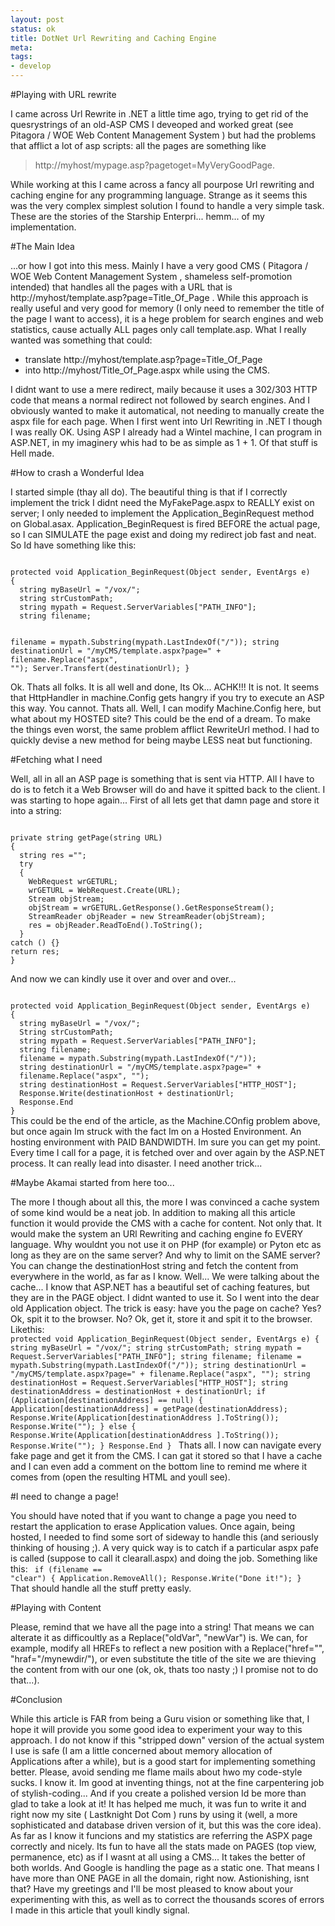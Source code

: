 ```yaml
--- 
layout: post
status: ok
title: DotNet Url Rewriting and Caching Engine
meta: 
tags:
- develop
---
```

#Playing with URL rewrite

I came across Url Rewrite in .NET a little time ago, trying to get rid of the quesrystrings of an old-ASP CMS I deveoped and worked great (see Pitagora / WOE Web Content Management System ) but had the problems that afflict a lot of asp scripts: all the pages are something like

> http://myhost/mypage.asp?pagetoget=MyVeryGoodPage.

While working at this I came across a fancy all pourpose Url rewriting and caching engine for any programming language. Strange as it seems this was the very complex simplest solution I found to handle a very simple task.
These are the stories of the Starship Enterpri... hemm... of my implementation.

#The Main Idea

...or how I got into this mess.
Mainly I have a very good CMS ( Pitagora / WOE Web Content Management System , shameless self-promotion intended) that handles all the pages with a URL that is http://myhost/template.asp?page=Title_Of_Page . While this approach is really useful and very good for memory (I only need to remember the title of the page I want to access), it is a hege problem for search engines and web statistics, cause actually ALL pages only call template.asp.
What I really wanted was something that could:

*  translate http://myhost/template.asp?page=Title_Of_Page
*  into http://myhost/Title_Of_Page.aspx while using the CMS.

I didnt want to use a mere redirect, maily because it uses a 302/303 HTTP code that means a normal redirect not followed by search engines. And I obviously wanted to make it automatical, not needing to manually create the aspx file for each page.
When I first went into Url Rewriting in .NET I though I was really OK. Using ASP I already had a Wintel machine, I can program in ASP.NET, in my imaginery whis had to be as simple as 1 + 1.
Of that stuff is Hell made.

#How to crash a Wonderful Idea

I started simple (thay all do).
The beautiful thing is that if I correctly implement the trick I didnt need the MyFakePage.aspx to REALLY exist on server; I only needed to implement the Application_BeginRequest method on Global.asax.
Application_BeginRequest is fired BEFORE the actual page, so I can SIMULATE the page exist and doing my redirect job fast and neat.
So Id have something like this:

<code lang="csharp">
protected void Application_BeginRequest(Object sender, EventArgs e)
{
  string myBaseUrl = "/vox/";
  string strCustomPath;
  string mypath = Request.ServerVariables["PATH_INFO"];
  string filename;

  filename = mypath.Substring(mypath.LastIndexOf("/"));
  string destinationUrl = "/myCMS/template.aspx?page=" +
  filename.Replace("aspx", "");
  Server.Transfert(destinationUrl);
}
</code>

Ok. Thats all folks. It is all well and done, Its Ok... ACHK!!! It is not.
It seems that HttpHandler in machine.Config gets hangry if you try to execute an ASP this way. You cannot. Thats all.
Well, I can modify Machine.Config here, but what about my HOSTED site? This could be the end of a dream.
To make the things even worst, the same problem afflict RewriteUrl method. I had to quickly devise a new method for being maybe LESS neat but functioning.

#Fetching what I need

Well, all in all an ASP page is something that is sent via HTTP. All I have to do is to fetch it a Web Browser will do and have it spitted back to the client. I was starting to hope again...
First of all lets get that damn page and store it into a string:


<code lang="csharp">
private string getPage(string URL)
{
  string res ="";
  try
  {
    WebRequest wrGETURL;
    wrGETURL = WebRequest.Create(URL);
    Stream objStream;
    objStream = wrGETURL.GetResponse().GetResponseStream();
    StreamReader objReader = new StreamReader(objStream);
    res = objReader.ReadToEnd().ToString();
  }
catch () {}
return res;
}
</code>

And now we can kindly use it over and over and over...   

<code lang="csharp">
protected void Application_BeginRequest(Object sender, EventArgs e)
{
  string myBaseUrl = "/vox/";
  String strCustomPath;
  string mypath = Request.ServerVariables["PATH_INFO"];
  string filename;
  filename = mypath.Substring(mypath.LastIndexOf("/"));
  string destinationUrl = "/myCMS/template.aspx?page=" +
  filename.Replace("aspx", "");
  string destinationHost = Request.ServerVariables["HTTP_HOST"];
  Response.Write(destinationHost + destinationUrl;
  Response.End
}
</code>
This could be the end of the article, as the Machine.COnfig problem above, but once again Im struck with the fact Im on a Hosted Environment. An hosting environment with PAID BANDWIDTH.
Im sure you can get my point. Every time I call for a page, it is fetched over and over again by the ASP.NET process. It can really lead into disaster. I need another trick...  

#Maybe Akamai started from here too...

The more I though about all this, the more I was convinced a cache system of some kind would be a neat job. In addition to making all this article function it would provide the CMS with a cache for content.
Not only that. It would make the system an URl Rewriting and caching engine fo EVERY language. Why wouldnt you not use it on PHP (for example) or Pyton etc as long as they are on the same server?
And why to limit on the SAME server? You can change the destinationHost string and fetch the content from everywhere in the world, as far as I know.
Well... We were talking about the cache... I know that ASP.NET has a beautiful set of caching features, but they are in the PAGE object. I didnt wanted to use it. So I went into the dear old Application object.
The trick is easy: have you the page on cache? Yes? Ok, spit it to the browser. No? Ok, get it, store it and spit it to the browser. Likethis:
<code lang="csharp">
protected void Application_BeginRequest(Object sender, EventArgs e)
{
  string myBaseUrl = "/vox/";
  string strCustomPath;
  string mypath = Request.ServerVariables["PATH_INFO"];
  string filename;
  filename = mypath.Substring(mypath.LastIndexOf("/"));
  string destinationUrl = "/myCMS/template.aspx?page=" +
  filename.Replace("aspx", "");
  string destinationHost = Request.ServerVariables["HTTP_HOST"];
  string destinationAddress = destinationHost + destinationUrl;
  if (Application[destinationAddress] == null)
  {
    Application[destinationAddress] = getPage(destinationAddress);
    Response.Write(Application[destinationAddress ].ToString());
    Response.Write("<!-- Got it from LIVE -->");
  }
  else
  {
    Response.Write(Application[destinationAddress ].ToString());
    Response.Write("<!-- Got it from CACHE -->");
  }
  Response.End
}
</code>
Thats all. I now can navigate every fake page and get it from the CMS. I can gat it stored so that I have a cache and I can even add a comment on the bottom line to remind me where it comes from (open the resulting HTML and youll see).

#I need to change a page!

You should have noted that if you want to change a page you need to restart the application to erase Application values. Once again, being hosted, I needed to find some sort of sideway to handle this (and seriously thinking of housing ;).
A very quick way is to catch if a particular aspx pafe is called (suppose to call it clearall.aspx) and doing the job. Something like this:
<code lang="csharp">
if (filename == "clear")
{
  Application.RemoveAll();
  Response.Write("Done it!");
}
</code>
That should handle all the stuff pretty easly.

#Playing with Content

Please, remind that we have all the page into a string! That means we can alterate it as difficoultly as a Replace("oldVar", "newVar") is. We can, for example, modify all HREFs to reflect a new position with a Replace("href="", "hraf="/mynewdir/"), or even substitute the title of the site we are thieving the content from with our one (ok, ok, thats too nasty ;) I promise not to do that...).

#Conclusion

While this article is FAR from being a Guru vision or something like that, I hope it will provide you some good idea to experiment your way to this approach. I do not know if this "stripped down" version of the actual system I use is safe (I am a little concerned about memory allocation of Applications after a while), but is a good start for implementing something better.
Please, avoid sending me flame mails about hwo my code-style sucks. I know it. Im good at inventing things, not at the fine carpentering job of stylish-coding... And if you create a polished version Id be more than glad to take a look at it!
It has helped me much, it was fun to write it and right now my site ( Lastknight Dot Com ) runs by using it (well, a more sophisticated and database driven version of it, but this was the core idea). As far as I know it funcions and my statistics are referring the ASPX page correctly and nicely. Its fun to have all the stats made on PAGES (top view, permanence, etc) as if I wasnt at all using a CMS... It takes the better of both worlds.
And Google is handling the page as a static one. That means I have more than ONE PAGE in all the domain, right now. Astionishing, isnt that?
Have my greetings and I'll be most pleased to know about your experimenting with this, as well as to correct the thousands scores of errors I made in this article that youll kindly signal. 
